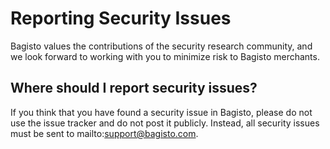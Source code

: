 # Reporting Security Issues

Bagisto values the contributions of the security research community, and we look forward to working with you to minimize risk to Bagisto merchants.

## Where should I report security issues?

If you think that you have found a security issue in Bagisto, please do not use the issue tracker and do not post it publicly. Instead, all security issues must be sent to mailto:support@bagisto.com.
